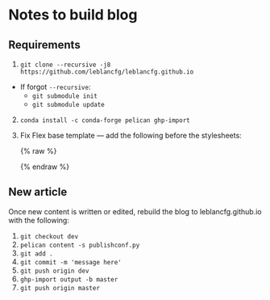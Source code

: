 # Notes to build blog
## Requirements
1. `git clone --recursive -j8 https://github.com/leblancfg/leblancfg.github.io`
  * If forgot `--recursive`:
    - `git submodule init`
    - `git submodule update`
2. `conda install -c conda-forge pelican ghp-import`
3. Fix Flex base template &mdash; add the following before the stylesheets:

      {% raw %}
      <!-- Plotly -->
      <script src="https://cdn.plot.ly/plotly-latest.min.js"></script>
      <script src="https://cdnjs.cloudflare.com/ajax/libs/require.js/2.3.5/require.min.js"></script>
      <script>requirejs.config({paths: { 'plotly': ['https://cdn.plot.ly/plotly-latest.min']},});if(!window.Plotly) {{require(['plotly'],function(plotly) {window.Plotly=plotly;});}}</script>
      {% endraw %}

## New article
Once new content is written or edited, rebuild the blog to leblancfg.github.io with the following:

1. `git checkout dev`
2. `pelican content -s publishconf.py`
3. `git add .`
4. `git commit -m 'message here'`
5. `git push origin dev`
6. `ghp-import output -b master`
7. `git push origin master`
